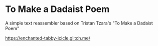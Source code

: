 # To Make a Dadaist Poem

A simple text reassembler based on Tristan Tzara's "To Make a Dadaist Poem"

https://enchanted-tabby-icicle.glitch.me/

